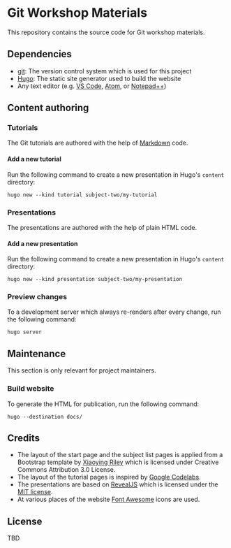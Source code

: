 # Git Workshop Materials

This repository contains the source code for Git workshop materials.

## Dependencies

- [git](https://github.com/ePages-de/git-workshop/wiki/Git): The version control system which is used for this project 
- [Hugo](https://github.com/ePages-de/git-workshop/wiki/Hugo): The static site generator used to build the website
- Any text editor (e.g. [VS Code](https://github.com/ePages-de/git-workshop/wiki/VS-Code), [Atom](https://github.com/ePages-de/git-workshop/wiki/Atom), or [Notepad++](https://notepad-plus-plus.org/))

## Content authoring

### Tutorials

The Git tutorials are authored with the help of [Markdown](https://www.markdownguide.org/basic-syntax) code.

#### Add a new tutorial

Run the following command to create a new presentation in Hugo's `content` directory:

```
hugo new --kind tutorial subject-two/my-tutorial
```

### Presentations

The presentations are authored with the help of plain HTML code.

#### Add a new presentation

Run the following command to create a new presentation in Hugo's `content` directory:

```
hugo new --kind presentation subject-two/my-presentation
```

### Preview changes

To a development server which always re-renders after every change, run the following command:

```
hugo server
```

## Maintenance

This section is only relevant for project maintainers.

### Build website

To generate the HTML for publication, run the following command:

```
hugo --destination docs/
```

## Credits

- The layout of the start page and the subject list pages is applied from a Bootstrap template by [Xiaoying Riley](https://themes.3rdwavemedia.com/) which is licensed under Creative Commons Attribution 3.0 License.
- The layout of the tutorial pages is inspired by [Google Codelabs](https://github.com/ePages-de/git-workshop/wiki/Google-Codelabs).
- The presentations are based on [RevealJS](https://revealjs.com/) which is licensed under the [MIT license](https://github.com/hakimel/reveal.js/blob/master/LICENSE).
- At various places of the website [Font Awesome](https://fontawesome.com/icons?d=gallery&p=2&m=free) icons are used.

## License

TBD
